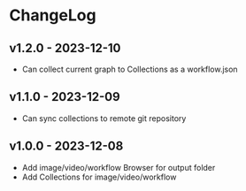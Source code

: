 # ChangeLog

## v1.2.0 - 2023-12-10

- Can collect current graph to Collections as a workflow.json

## v1.1.0 - 2023-12-09

- Can sync collections to remote git repository

## v1.0.0 - 2023-12-08

- Add image/video/workflow Browser for output folder
- Add Collections for image/video/workflow
